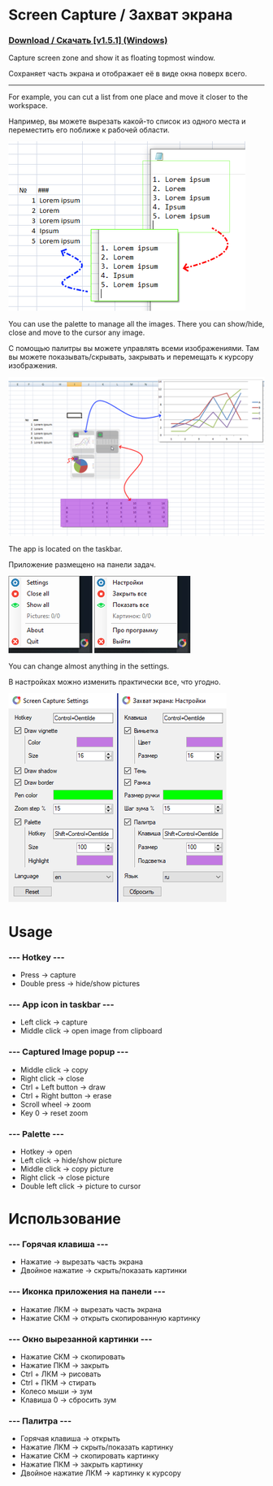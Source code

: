 # Screen Capture / Захват экрана

### [Download / Скачать [v1.5.1] (Windows)](https://github.com/MixelTe/ScreenCapture/releases/download/v1.5.1/ScreenCapture.exe)
Capture screen zone and show it as floating topmost window.

Сохраняет часть экрана и отображает её в виде окна поверх всего.

---

For example, you can cut a list from one place and move it closer to the workspace.

Например, вы можете вырезать какой-то список из одного места и переместить его поближе к рабочей области.

![Alt text](docs/capture.png)

You can use the palette to manage all the images. There you can show/hide, close and move to the cursor any image.

С помощью палитры вы можете управлять всеми изображениями. Там вы можете показывать/скрывать, закрывать и перемещать к курсору изображения.

![Alt text](docs/palette.png)

The app is located on the taskbar.

Приложение размещено на панели задач.

![Alt text](docs/menu.png) ![Alt text](menu_ru.png)

You can change almost anything in the settings.

В настройках можно изменить практически все, что угодно.

![Alt text](docs/settings.png)

# Usage

### ---   Hotkey   ---
* Press -> capture
* Double press -> hide/show pictures

### ---   App icon in taskbar   ---
* Left click -> capture
* Middle click -> open image from clipboard

### ---  Captured Image popup   ---
* Middle click -> copy
* Right click -> close
* Ctrl + Left button -> draw
* Ctrl + Right button -> erase
* Scroll wheel -> zoom
* Key 0 -> reset zoom

### ---   Palette   ---
* Hotkey -> open
* Left click -> hide/show picture
* Middle click -> copy picture
* Right click -> close picture
* Double left click -> picture to cursor


# Использование

### ---   Горячая клавиша   ---
* Нажатие -> вырезать часть экрана
* Двойное нажатие -> скрыть/показать картинки

### ---   Иконка приложения на панели   ---
* Нажатие ЛКМ -> вырезать часть экрана
* Нажатие СКМ -> открыть скопированную картинку

### ---  Окно вырезанной картинки   ---
* Нажатие СКМ -> скопировать
* Нажатие ПКМ -> закрыть
* Ctrl + ЛКМ -> рисовать
* Ctrl + ПКМ -> стирать
* Колесо мыши -> зум
* Клавиша 0 -> сбросить зум

### ---   Палитра   ---
* Горячая клавиша -> открыть
* Нажатие ЛКМ -> скрыть/показать картинку
* Нажатие СКМ -> скопировать картинку
* Нажатие ПКМ -> закрыть картинку
* Двойное нажатие ЛКМ -> картинку к курсору
